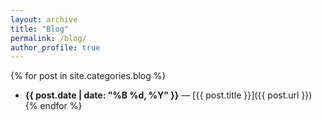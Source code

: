 ```yaml
---
layout: archive
title: "Blog"
permalink: /blog/
author_profile: true
---
```


{% for post in site.categories.blog %}
  - **{{ post.date | date: "%B %d, %Y" }}** — [{{ post.title }}]({{ post.url }})
{% endfor %}
